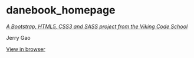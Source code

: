 # danebook_homepage

*[A Bootstrap, HTML5, CSS3 and SASS project from the Viking Code School](http://www.vikingcodeschool.com)*

Jerry Gao

[View in browser](htmlpreview.github.io/?https://github.com/blackwright/assignment_danebook_homepage/blob/master/index.html)
